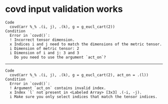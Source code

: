 # covd input validation works

    Code
      covd(arr %_% .(i, j), .(k), g = g_eucl_cart(2))
    Condition
      Error in `covd()`:
      ! Incorrect tensor dimension.
      x Indices i and j need to match the dimensions of the metric tensor.
      i Dimension of metric tensor: 2
      i Dimension of i and j: 3 and 3
        Do you need to use the argument `act_on`?

---

    Code
      covd(arr %_% .(i, j), .(k), g = g_eucl_cart(2), act_on = .(l))
    Condition
      Error in `covd()`:
      ! Argument `act_on` contains invalid index.
      x Index `l` not present in <Labeled Array> [3x3] .(-i, -j).
      i Make sure you only select indices that match the tensor indices.

